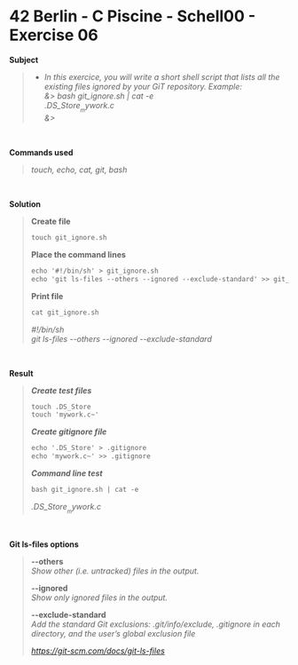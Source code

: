 # 42 Berlin - C Piscine - Schell00 - Exercise 06


**Subject**
>  
> * _In this exercice, you will write a short shell script that lists all the existing files ignored by your GiT repository. Example:_    
>_&> bash git_ignore.sh | cat -e_   
>_.DS_Store$_   
>_mywork.c~$_   
>_&>_   
>

<br>

**Commands used**   
>
>_touch, echo, cat, git, bash_   

<br>

**Solution**    
>
>**Create file**   
>```diff
>touch git_ignore.sh      
>```
>
>**Place the command lines**    
>```diff
>echo '#!/bin/sh' > git_ignore.sh   
>echo 'git ls-files --others --ignored --exclude-standard' >> git_ignore.sh   
>```
>
>**Print file**
>```diff
>cat git_ignore.sh   
>```
>_#!/bin/sh_   
>_git ls-files --others --ignored --exclude-standard_   
>

<br>

**Result**   
>_**Create test files**_   
>```diff
>touch .DS_Store   
>touch 'mywork.c~'
>```
>
>_**Create gitignore file**_   
>```diff
>echo '.DS_Store' > .gitignore   
>echo 'mywork.c~' >> .gitignore
>```
>
>_**Command line test**_
>```diff
>bash git_ignore.sh | cat -e   
>```
>_.DS_Store$_    
>_mywork.c~$_    
>

<br>

**Git ls-files options**   
> 
>**--others**  
>_Show other (i.e. untracked) files in the output._
>
>**--ignored**   
>_Show only ignored files in the output._
>
>**--exclude-standard**   
>_Add the standard Git exclusions: .git/info/exclude, .gitignore in each directory, and the user’s global exclusion file_
>
>_https://git-scm.com/docs/git-ls-files_
